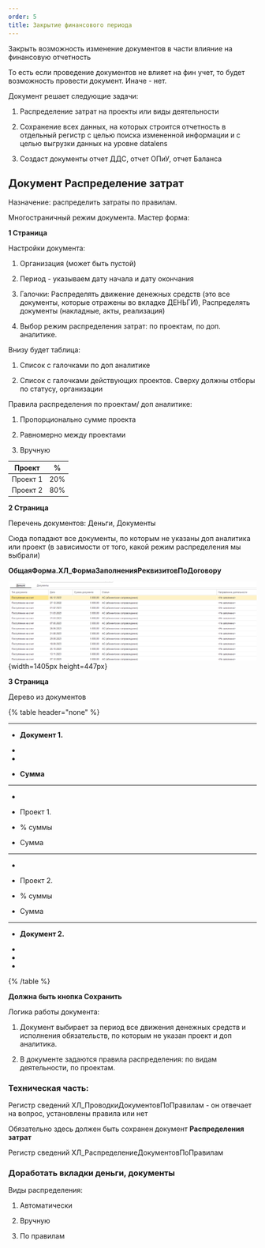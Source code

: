 ```yaml
---
order: 5
title: Закрытие финансового периода
---
```


Закрыть возможность изменение документов в части влияние на финансовую отчетность

То есть если проведение документов не влияет на фин учет, то будет возможность провести документ. Иначе - нет.

Документ решает следующие задачи:

1. Распределение затрат на проекты или виды деятельности

2. Сохранение всех данных, на которых строится отчетность в отдельный регистр с целью поиска измененной информации и с целью выгрузки данных на уровне datalens

3. Создаст документы отчет ДДС, отчет ОПиУ, отчет Баланса



## Документ Распределение затрат

Назначение: распределить затраты по правилам.

Многостраничный режим документа. Мастер форма:



**1 Страница**

Настройки документа:

1. Организация (может быть пустой)

2. Период - указываем дату начала и дату окончания

3. Галочки: Распределять движение денежных средств (это все документы, которые отражены во вкладке ДЕНЬГИ), Распределять документы (накладные, акты, реализация)

4. Выбор режим распределения затрат: по проектам, по доп. аналитике.



Внизу будет таблица:

1. Список с галочками по доп аналитике

2. Список с галочками действующих проектов. Сверху должны отборы по статусу, организации

Правила распределения по проектам/ доп аналитике:

1. Пропорционально сумме проекта

2. Равномерно между проектами

3. Вручную

| Проект   | %   |
|----------|-----|
| Проект 1 | 20% |
| Проект 2 | 80% |

**2 Страница**

Перечень документов: Деньги, Документы

Сюда попадают все документы, по которым не указаны доп аналитика или проект (в зависимости от того, какой режим распределения мы выбрали)

**ОбщаяФорма.ХЛ\_ФормаЗаполненияРеквизитовПоДоговору**

![](./zakrytie-mesyaca-2.png){width=1405px height=447px}

**3 Страница**

Дерево из документов



{% table header="none" %}

---

*  **Документ 1.**

*  

*  

*  **Сумма**

---

*  

*  Проект 1.

*  % суммы

*  Сумма

---

*  

*  Проект 2.

*  % суммы

*  Сумма

---

*  **Документ 2.**

*  

*  

*  

{% /table %}

**Должна быть кнопка Сохранить**



Логика работы документа:

1. Документ выбирает за период все движения денежных средств и исполнения обязательств, по которым не указан проект и доп аналитика.

2. В документе задаются правила распределения: по видам деятельности, по проектам.



### Техническая часть:

Регистр сведений ХЛ\_ПроводкиДокументовПоПравилам - он отвечает на вопрос, установлены правила или нет

Обязательно здесь должен быть сохранен документ **Распределения затрат**

Регистр сведений ХЛ\_РаспределениеДокументовПоПравилам



### Доработать вкладки деньги, документы

Виды распределения:

1. Автоматически

2. Вручную

3. По правилам


